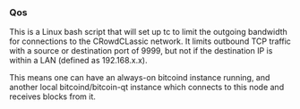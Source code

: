 ### Qos ###

This is a Linux bash script that will set up tc to limit the outgoing bandwidth for connections to the CRowdCLassic network. It limits outbound TCP traffic with a source or destination port of 9999, but not if the destination IP is within a LAN (defined as 192.168.x.x).

This means one can have an always-on bitcoind instance running, and another local bitcoind/bitcoin-qt instance which connects to this node and receives blocks from it.
